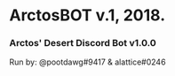 # ArctosBOT v.1, 2018.

### Arctos' Desert Discord Bot v1.0.0
Run by: @pootdawg#9417 & alattice#0246
